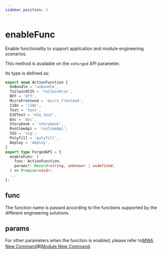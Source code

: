 ```yaml
---
sidebar_position: 3
---
```


# enableFunc

Enable functionality to support application and module engineering scenarios.

This method is available on the `onForged` API parameter.

Its type is defined as:

```ts
export enum ActionFunction {
  UnBundle = 'unbundle',
  TailwindCSS = 'tailwindcss',
  BFF = 'bff',
  MicroFrontend = 'micro_frontend',
  I18n = 'i18n',
  Test = 'test',
  E2ETest = 'e2e_test',
  Doc = 'doc',
  Storybook = 'storybook',
  RuntimeApi = 'runtimeApi',
  SSG = 'ssg',
  Polyfill = 'polyfill',
  Deploy = 'deploy',
}
export type ForgedAPI = {
  enableFunc: (
    func: ActionFunction,
    params?: Record<string, unknown> | undefined,
  ) => Promise<void>;
  ...
};
```

## func

The function name is passed according to the functions supported by the different engineering solutions.

## params

For other parameters when the function is enabled, please refer to[MWA New Command](/docs/guides/topic-detail/generator/config/mwa)和[Module New Command](/docs/guides/topic-detail/generator/config/module).
